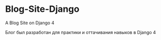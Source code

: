 # Blog-Site-Django
A Blog Site on Django 4

Блог был разработан для практики и оттачивания навыков в Django 4
